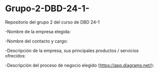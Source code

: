 # Grupo-2-DBD-24-1-

Repositorio del grupo 2 del curso de DBD 24-1

-Nombre de la empresa elegida: 

-Nombre del contacto y cargo:

-Descripción de la empresa, sus principales productos / servicios ofrecidos:

-Descripción del proceso de negocio elegido (https://app.diagrams.net/):
